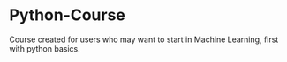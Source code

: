 # Python-Course
Course created for users who may want to start in Machine Learning, first with python basics.
